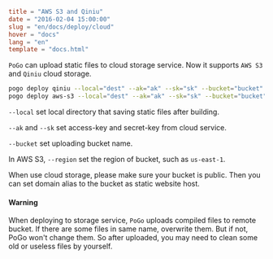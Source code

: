 ```toml
title = "AWS S3 and Qiniu"
date = "2016-02-04 15:00:00"
slug = "en/docs/deploy/cloud"
hover = "docs"
lang = "en"
template = "docs.html"
```

`PoGo` can upload static files to cloud storage service. Now it supports `AWS S3` and `Qiniu` cloud storage.

```bash
pogo deploy qiniu --local="dest" --ak="ak" --sk="sk" --bucket="bucket"
pogo deploy aws-s3 --local="dest" --ak="ak" --sk="sk" --bucket="bucket" --region="region"
```

`--local` set local directory that saving static files after building.

`--ak` and `--sk` set access-key and secret-key from cloud service.

`--bucket` set uploading bucket name.

In AWS S3, `--region` set the region of bucket, such as `us-east-1`.

When use cloud storage, please make sure your bucket is public. Then you can set domain alias to the bucket as static website host.

#### Warning

When deploying to storage service, `PoGo` uploads compiled files to remote bucket. If there are some files in same name, overwrite them. But if not, PoGo won't change them. So after uploaded, you may need to clean some old or useless files by yourself.